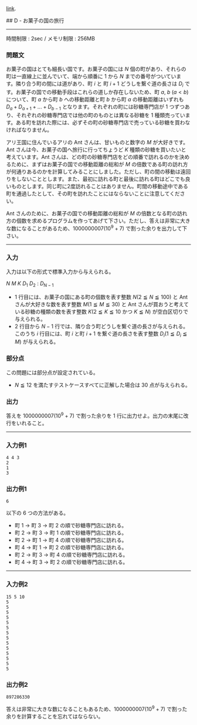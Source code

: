 [link](http://arc020.contest.atcoder.jp/tasks/arc020_4).


<script type="text/x-mathjax-config">
  MathJax.Hub.Config({ tex2jax: { inlineMath: [ ['$','$'] ] } });
</script>
<script type="text/javascript"
src="https://cdn.mathjax.org/mathjax/latest/MathJax.js?config=TeX-MML-AM_CHTML">
</script>## D - お菓子の国の旅行

----------

時間制限 : 2sec / メモリ制限 : 256MB

### 問題文

お菓子の国はとても細長い国です。お菓子の国には $N$ 個の町があり、それらの町は一直線上に並んでいて、端から順番に $1$ から $N$ までの番号がついています。隣り合う町の間には道があり、町 $i$ と 町 $i+1$ どうしを繋ぐ道の長さは $D_i$ です。お菓子の国での移動手段はこれらの道しか存在しないため、町 $a$, $b$ ($a < b$) について、町 $a$ から町 $b$ への移動距離と町 $b$ から町 $a$ の移動距離はいずれも $D_a + D_{a+1} + ... + D_{b-1}$ となります。それぞれの町には砂糖専門店が $1$ つずつあり、それぞれの砂糖専門店では他の町のものとは異なる砂糖を $1$ 種類売っています。ある町を訪れた際には、必ずその町の砂糖専門店で売っている砂糖を買わなければなりません。

アリ王国に住んでいるアリの Ant さんは、甘いものと数字の $M$ が大好きです。Ant さんは今、お菓子の国へ旅行に行ってちょうど $K$ 種類の砂糖を買いたいと考えています。Ant さんは、どの町の砂糖専門店をどの順番で訪れるのかを決めるために、まずはお菓子の国での移動距離の総和が $M$ の倍数である町の訪れ方が何通りあるのかを計算してみることにしました。ただし、町の間の移動は遠回りをしないこととします。また、最初に訪れる町と最後に訪れる町はどこでも良いものとします。同じ町に2度訪れることはありません。町間の移動途中である町を通過したとして、その町を訪れたことにはならないことに注意してください。

Ant さんのために、お菓子の国での移動距離の総和が $M$ の倍数となる町の訪れ方の個数を求めるプログラムを作ってあげて下さい。ただし、答えは非常に大きな数になることがあるため、$1000000007(10^9+7)$ で割った余りを出力して下さい。

----------

### 入力

入力は以下の形式で標準入力から与えられる。

>
$N$ $M$ $K$
$D_1$
$D_2$
:
$D_{N-1}$


* $1$ 行目には、お菓子の国にある町の個数を表す整数 $N (2 ≦ N ≦ 100)$ と Ant さんが大好きな数を表す整数 $M (1 ≦ M ≦ 30)$ と Ant さんが買おうと考えている砂糖の種類の数を表す整数 $K (2 ≦ K ≦ 10$ かつ $K ≦ N)$ が空白区切りで与えられる。
* $2$ 行目から $N-1$ 行では、隣り合う町どうしを繋ぐ道の長さが与えられる。このうち $i$ 行目には、町 $i$ と町 $i+1$ を繋ぐ道の長さを表す整数 $D_i (1 ≦ D_i ≦ M)$ が与えられる。

### 部分点

この問題には部分点が設定されている。

* $N ≦ 12$ を満たすテストケースすべてに正解した場合は $30$ 点が与えられる。

### 出力

答えを $1000000007(10^9+7)$ で割った余りを $1$ 行に出力せよ。出力の末尾に改行をいれること。

----------

### 入力例1

```
4 4 3
2
1
3
```

### 出力例1

```
6
```

以下の $6$ つの方法がある。

* 町 $1$ → 町 $3$ → 町 $2$ の順で砂糖専門店に訪れる。
* 町 $2$ → 町 $3$ → 町 $1$ の順で砂糖専門店に訪れる。
* 町 $2$ → 町 $1$ → 町 $4$ の順で砂糖専門店に訪れる。
* 町 $4$ → 町 $1$ → 町 $2$ の順で砂糖専門店に訪れる。
* 町 $2$ → 町 $3$ → 町 $4$ の順で砂糖専門店に訪れる。
* 町 $4$ → 町 $3$ → 町 $2$ の順で砂糖専門店に訪れる。

----------

### 入力例2

```
15 5 10
5
5
5
5
5
5
5
5
5
5
5
5
5
5
```

### 出力例2

```
897286330
```

答えは非常に大きな数になることもあるため、$1000000007(10^9+7)$ で割った余りを計算することを忘れてはならない。

